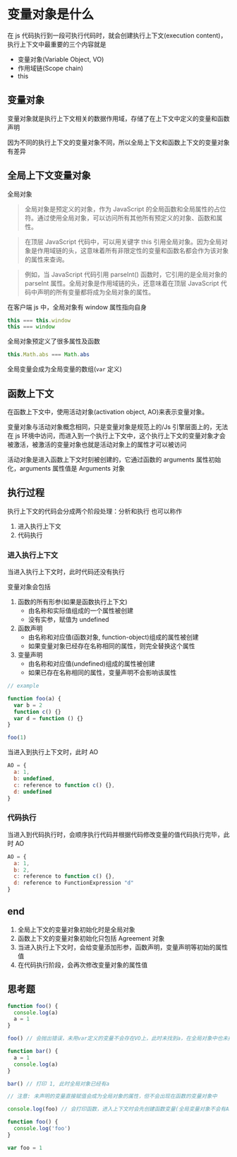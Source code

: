 # 变量对象是什么

在 js 代码执行到一段可执行代码时，就会创建执行上下文(execution content)，执行上下文中最重要的三个内容就是

- 变量对象(Variable Object, VO)
- 作用域链(Scope chain)
- this

## 变量对象

变量对象就是执行上下文相关的数据作用域，存储了在上下文中定义的变量和函数声明

因为不同的执行上下文的变量对象不同，所以全局上下文和函数上下文的变量对象有差异

## 全局上下文变量对象

全局对象

> 全局对象是预定义的对象，作为 JavaScript 的全局函数和全局属性的占位符。通过使用全局对象，可以访问所有其他所有预定义的对象、函数和属性。

> 在顶层 JavaScript 代码中，可以用关键字 this 引用全局对象。因为全局对象是作用域链的头，这意味着所有非限定性的变量和函数名都会作为该对象的属性来查询。

> 例如，当 JavaScript 代码引用 parseInt() 函数时，它引用的是全局对象的 parseInt 属性。全局对象是作用域链的头，还意味着在顶层 JavaScript 代码中声明的所有变量都将成为全局对象的属性。

在客户端 js 中，全局对象有 window 属性指向自身

```javascript
this === this.window
this === window
```

全局对象预定义了很多属性及函数

```javascript
this.Math.abs === Math.abs
```

全局变量会成为全局变量的数组(`var` 定义)

## 函数上下文

在函数上下文中，使用活动对象(activation object, AO)来表示变量对象。

变量对象与活动对象概念相同，只是变量对象是规范上的/Js 引擎层面上的，无法在 js 环境中访问，而进入到一个执行上下文中，这个执行上下文的变量对象才会被激活，被激活的变量对象也就是活动对象上的属性才可以被访问

活动对象是进入函数上下文时刻被创建的，它通过函数的 arguments 属性初始化，arguments 属性值是 Arguments 对象

## 执行过程

执行上下文的代码会分成两个阶段处理：分析和执行 也可以称作

1. 进入执行上下文
2. 代码执行

### 进入执行上下文

当进入执行上下文时，此时代码还没有执行

变量对象会包括

1. 函数的所有形参(如果是函数执行上下文)
   - 由名称和实际值组成的一个属性被创建
   - 没有实参，赋值为 undefined
2. 函数声明
   - 由名称和对应值(函数对象, function-object)组成的属性被创建
   - 如果变量对象已经存在名称相同的属性，则完全替换这个属性
3. 变量声明
   - 由名称和对应值(undefined)组成的属性被创建
   - 如果已存在名称相同的属性，变量声明不会影响该属性

```javascript
// example

function foo(a) {
  var b = 2
  function c() {}
  var d = function () {}
}

foo(1)
```

当进入到执行上下文时，此时 AO

```javascript
AO = {
  a: 1,
  b: undefined,
  c: reference to function c() {},
  d: undefined
}
```

### 代码执行

当进入到代码执行时，会顺序执行代码并根据代码修改变量的值代码执行完毕，此时 AO

```javascript
AO = {
  a: 1,
  b: 2,
  c: reference to function c() {},
  d: reference to FunctionExpression "d"
}
```

## end

1. 全局上下文的变量对象初始化时是全局对象
2. 函数上下文的变量对象初始化只包括 Agreement 对象
3. 当进入执行上下文时，会给变量添加形参，函数声明，变量声明等初始的属性值
4. 在代码执行阶段，会再次修改变量对象的属性值

## 思考题

```javascript
function foo() {
  console.log(a)
  a = 1
}

foo() // 会抛出错误，未用var定义的变量不会存在VO上，此时未找到a，在全局对象中也未找到，抛出错误

function bar() {
  a = 1
  console.log(a)
}

bar() // 打印 1, 此时全局对象已经有a

// 注意: 未声明的变量直接赋值会成为全局对象的属性，但不会出现在函数的变量对象中
```

```javascript
console.log(foo) // 会打印函数，进入上下文时会先创建函数变量(全局变量对象不会有Argument对象)，声明变量并不会影响已有属性

function foo() {
  console.log('foo')
}

var foo = 1
```

